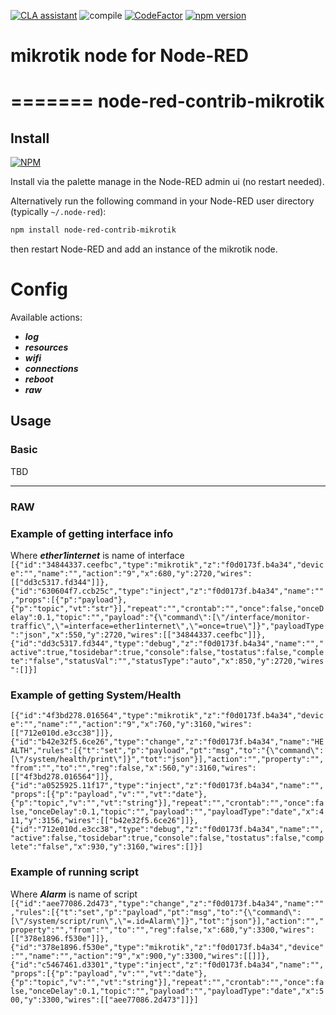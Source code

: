
[![CLA assistant](https://cla-assistant.io/readme/badge/node-red-contrib/node-red-contrib-mikrotik)](https://cla-assistant.io/node-red-contrib/node-red-contrib-mikrotik)
![compile](https://github.com/node-red-contrib/node-red-contrib-mikrotik/workflows/compile/badge.svg)
[![CodeFactor](https://www.codefactor.io/repository/github/node-red-contrib/node-red-contrib-mikrotik/badge)](https://www.codefactor.io/repository/github/node-red-contrib/node-red-contrib-mikrotik)
[![npm version](https://badge.fury.io/js/node-red-contrib-mikrotik.svg)](https://badge.fury.io/js/node-red-contrib-mikrotik)
# mikrotik node for Node-RED
=======
node-red-contrib-mikrotik
=======

## Install
[![NPM](https://nodei.co/npm/node-red-contrib-mikrotik.png?downloads=true)](https://nodei.co/npm/node-red-contrib-mikrotik/)


Install via the palette manage in the Node-RED admin ui (no restart needed).

Alternatively run the following command in your Node-RED user directory (typically `~/.node-red`):

```sh
npm install node-red-contrib-mikrotik
```

then restart Node-RED and add an instance of the mikrotik node.

# Config

Available actions: 
- ***log***
- ***resources***
- ***wifi***
- ***connections***
- ***reboot*** 
- ***raw***

## Usage


### Basic

TBD

-----

### RAW

### Example of getting interface info
 Where ***ether1internet*** is name of interface 
`[{"id":"34844337.ceefbc","type":"mikrotik","z":"f0d0173f.b4a34","device":"","name":"","action":"9","x":680,"y":2720,"wires":[["dd3c5317.fd344"]]},{"id":"630604f7.ccb25c","type":"inject","z":"f0d0173f.b4a34","name":"","props":[{"p":"payload"},{"p":"topic","vt":"str"}],"repeat":"","crontab":"","once":false,"onceDelay":0.1,"topic":"","payload":"{\"command\":[\"/interface/monitor-traffic\",\"=interface=ether1internet\",\"=once=true\"]}","payloadType":"json","x":550,"y":2720,"wires":[["34844337.ceefbc"]]},{"id":"dd3c5317.fd344","type":"debug","z":"f0d0173f.b4a34","name":"","active":true,"tosidebar":true,"console":false,"tostatus":false,"complete":"false","statusVal":"","statusType":"auto","x":850,"y":2720,"wires":[]}]`



### Example of getting System/Health

`[{"id":"4f3bd278.016564","type":"mikrotik","z":"f0d0173f.b4a34","device":"","name":"","action":"9","x":760,"y":3160,"wires":[["712e010d.e3cc38"]]},{"id":"b42e32f5.6ce26","type":"change","z":"f0d0173f.b4a34","name":"HEALTH","rules":[{"t":"set","p":"payload","pt":"msg","to":"{\"command\":[\"/system/health/print\"]}","tot":"json"}],"action":"","property":"","from":"","to":"","reg":false,"x":560,"y":3160,"wires":[["4f3bd278.016564"]]},{"id":"a0525925.11f17","type":"inject","z":"f0d0173f.b4a34","name":"","props":[{"p":"payload","v":"","vt":"date"},{"p":"topic","v":"","vt":"string"}],"repeat":"","crontab":"","once":false,"onceDelay":0.1,"topic":"","payload":"","payloadType":"date","x":411,"y":3156,"wires":[["b42e32f5.6ce26"]]},{"id":"712e010d.e3cc38","type":"debug","z":"f0d0173f.b4a34","name":"","active":false,"tosidebar":true,"console":false,"tostatus":false,"complete":"false","x":930,"y":3160,"wires":[]}]`


###  Example of running script

 Where ***Alarm*** is name of script
`[{"id":"aee77086.2d473","type":"change","z":"f0d0173f.b4a34","name":"","rules":[{"t":"set","p":"payload","pt":"msg","to":"{\"command\":[\"/system/script/run\",\"=.id=Alarm\"]}","tot":"json"}],"action":"","property":"","from":"","to":"","reg":false,"x":680,"y":3300,"wires":[["378e1896.f530e"]]},{"id":"378e1896.f530e","type":"mikrotik","z":"f0d0173f.b4a34","device":"","name":"","action":"9","x":900,"y":3300,"wires":[[]]},{"id":"c5467461.d3301","type":"inject","z":"f0d0173f.b4a34","name":"","props":[{"p":"payload","v":"","vt":"date"},{"p":"topic","v":"","vt":"string"}],"repeat":"","crontab":"","once":false,"onceDelay":0.1,"topic":"","payload":"","payloadType":"date","x":500,"y":3300,"wires":[["aee77086.2d473"]]}]`
